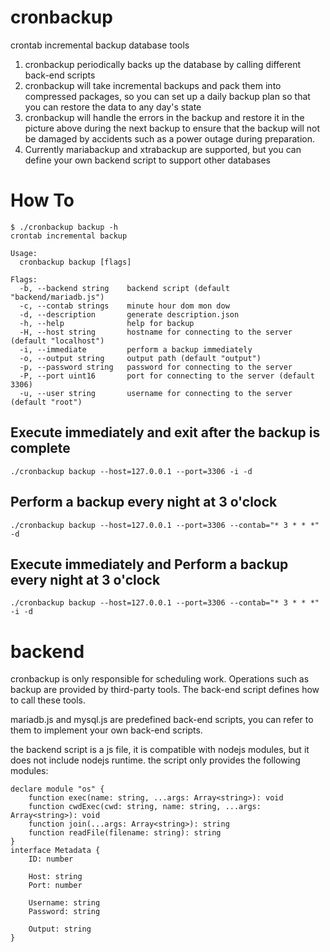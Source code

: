 # cronbackup
crontab incremental backup database tools

1. cronbackup periodically backs up the database by calling different back-end scripts
2. cronbackup will take incremental backups and pack them into compressed packages, so you can set up a daily backup plan so that you can restore the data to any day's state
3. cronbackup will handle the errors in the backup and restore it in the picture above during the next backup to ensure that the backup will not be damaged by accidents such as a power outage during preparation.
4. Currently mariabackup and xtrabackup are supported, but you can define your own backend script to support other databases

# How To
```
$ ./cronbackup backup -h
crontab incremental backup

Usage:
  cronbackup backup [flags]

Flags:
  -b, --backend string    backend script (default "backend/mariadb.js")
  -c, --contab strings    minute hour dom mon dow
  -d, --description       generate description.json
  -h, --help              help for backup
  -H, --host string       hostname for connecting to the server (default "localhost")
  -i, --immediate         perform a backup immediately
  -o, --output string     output path (default "output")
  -p, --password string   password for connecting to the server
  -P, --port uint16       port for connecting to the server (default 3306)
  -u, --user string       username for connecting to the server (default "root")
```

## Execute immediately and exit after the backup is complete

```
./cronbackup backup --host=127.0.0.1 --port=3306 -i -d
```

## Perform a backup every night at 3 o'clock

```
./cronbackup backup --host=127.0.0.1 --port=3306 --contab="* 3 * * *" -d
```

## Execute immediately and Perform a backup every night at 3 o'clock

```
./cronbackup backup --host=127.0.0.1 --port=3306 --contab="* 3 * * *" -i -d
```

# backend

cronbackup is only responsible for scheduling work. Operations such as backup are provided by third-party tools. The back-end script defines how to call these tools.

mariadb.js and mysql.js are predefined back-end scripts, you can refer to them to implement your own back-end scripts.

the backend script is a js file, it is compatible with nodejs modules, but it does not include nodejs runtime. the script only provides the following modules:

```
declare module "os" {
    function exec(name: string, ...args: Array<string>): void
    function cwdExec(cwd: string, name: string, ...args: Array<string>): void
    function join(...args: Array<string>): string
    function readFile(filename: string): string
}
interface Metadata {
    ID: number

    Host: string
    Port: number

    Username: string
    Password: string

    Output: string
}
```